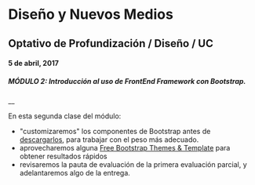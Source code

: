 # Diseño y Nuevos Medios
## Optativo de Profundización / Diseño / UC
#### 5 de abril, 2017
##### MÓDULO 2: Introducción al uso de FrontEnd Framework con Bootstrap.
__

En esta segunda clase del módulo: 
- "customizaremos" los componentes de Bootstrap antes de [descargarlos](http://getbootstrap.com/customize/), para trabajar con el peso más adecuado.
- aprovecharemos alguna [Free Bootstrap Themes & Template](https://startbootstrap.com/) para obtener resultados rápidos
- revisaremos la pauta de evaluación de la primera evaluación parcial, y adelantaremos algo de la entrega.
